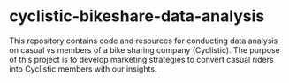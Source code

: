 # cyclistic-bikeshare-data-analysis
This repository contains code and resources for conducting data analysis on casual vs members of a bike sharing company (Cyclistic). The purpose of this project is to develop marketing strategies to convert casual riders into Cyclistic members with our insights.
